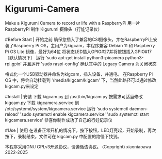 # Kigurumi-Camera
Make a Kigurumi Camera to record ur life with a RaspberryPi
用一片 RaspberryPi 制作 Kigurumi 摄像头（行娃记录仪）

#Before Start | 开始之前
确保您插入了兼容的CSI摄像头，并在RaspberryPi上安装了Raspberry Pi OS，主用户为kigcam，本程序兼容 Debian 11 和 Raspberry Pi OS Lite 镜像，最好为64位
将状态LED插入GPIO#27并将按钮插入GPIO#17（默认情况下）
运行
'sudo apt-get install python3-picamera python3-rpi.gpio'
并且运行
'sudo raspi-config'
确认其中的 Legacy Camera 为关闭状态

格式化一个USB驱动器并命名为kigcam，插入设备，并通电。
在Raspberry Pi OS 中，将会自动挂载到 '/media/kigcam/kigcam' 下，当然此路径可以通过修改kigcam.py来设定


#Install | 安装
下载 kigcam.py 到 /usr/bin/kigcam.py
按需求可适当修改kigcam.py
下载 kigcamera.service 到 /etc/systemd/system/kigcamera.service
运行
'sudo systemctl daemon-reload'
'sudo systemctl enable kigcamera.service'
'sudo systemctl start kigcamera.service'
恭喜你制作成功了自己的行娃记录仪

#Use | 使用
在设备正常开机的情况下，按下按钮，LED灯亮起，开始录制，再次按下，录制结束，文件可在 kigcam.py 中配置的路径下找到。


本程序采用GNU GPLv3开源协议，请遵循该协议。
(Copyright) xiaoniaoawa 2022-2025
